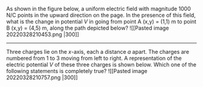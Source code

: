 As shown in the figure below, a uniform electric field with magnitude 1000 N/C points in the upward direction on the page. In the presence of this field, what is the change in potential _V_ in going from point A (x,y) = (1,1) m to point B (x,y) = (4,5) m, along the path depicted below?
![[Pasted image 20220328210453.png |300]]

---
Three charges lie on the _x_-axis, each a distance _a_ apart. The charges are numbered from 1 to 3 moving from left to right. A representation of the electric potential _V_ of these three charges is shown below. Which one of the following statements is completely true?
![[Pasted image 20220328210757.png |300]]
